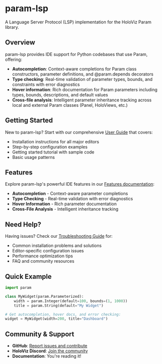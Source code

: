 # param-lsp

A Language Server Protocol (LSP) implementation for the HoloViz Param library.

## Overview

param-lsp provides IDE support for Python codebases that use Param, offering:

- **Autocompletion**: Context-aware completions for Param class constructors, parameter definitions, and @param.depends decorators
- **Type checking**: Real-time validation of parameter types, bounds, and constraints with error diagnostics
- **Hover information**: Rich documentation for Param parameters including types, bounds, descriptions, and default values
- **Cross-file analysis**: Intelligent parameter inheritance tracking across local and external Param classes (Panel, HoloViews, etc.)

## Getting Started

New to param-lsp? Start with our comprehensive [User Guide](user-guide.md) that covers:

- Installation instructions for all major editors
- Step-by-step configuration examples
- Getting started tutorial with sample code
- Basic usage patterns

## Features

Explore param-lsp's powerful IDE features in our [Features documentation](features.md):

- **Autocompletion** - Context-aware parameter completions
- **Type Checking** - Real-time validation with error diagnostics
- **Hover Information** - Rich parameter documentation
- **Cross-File Analysis** - Intelligent inheritance tracking

## Need Help?

Having issues? Check our [Troubleshooting Guide](troubleshooting.md) for:

- Common installation problems and solutions
- Editor-specific configuration issues
- Performance optimization tips
- FAQ and community resources

## Quick Example

```python
import param

class MyWidget(param.Parameterized):
    width = param.Integer(default=100, bounds=(1, 1000))
    title = param.String(default="My Widget")

# Get autocompletion, hover docs, and error checking:
widget = MyWidget(width=200, title="Dashboard")
```

## Community & Support

- **GitHub**: [Report issues and contribute](https://github.com/hoxbro/param-lsp)
- **HoloViz Discord**: [Join the community](https://discord.gg/UXdtYyC)
- **Documentation**: You're reading it!
